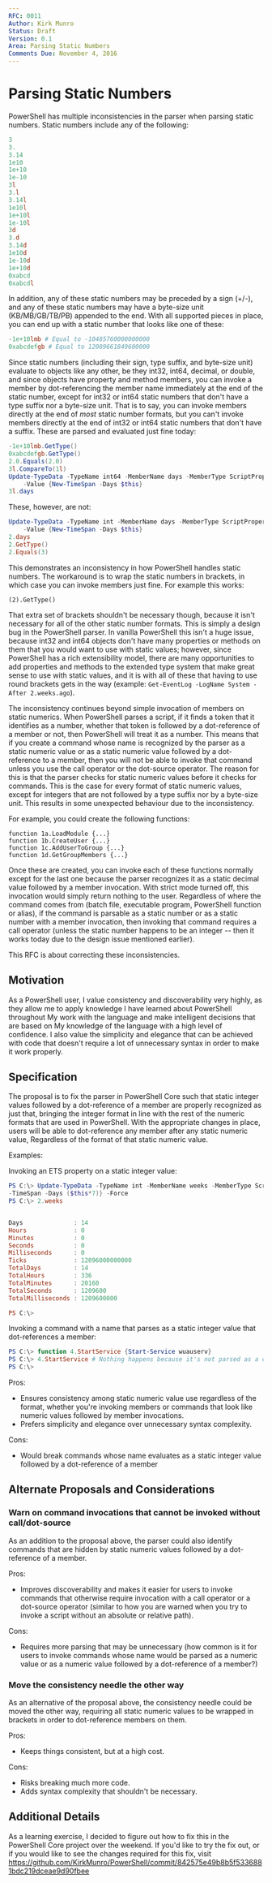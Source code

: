 ```yaml
---
RFC: 0011
Author: Kirk Munro
Status: Draft
Version: 0.1
Area: Parsing Static Numbers
Comments Due: November 4, 2016
---
```


# Parsing Static Numbers

PowerShell has multiple inconsistencies in the parser when parsing static
numbers. Static numbers include any of the following:

```PowerShell
3
3.
3.14
1e10
1e+10
1e-10
3l
3.l
3.14l
1e10l
1e+10l
1e-10l
3d
3.d
3.14d
1e10d
1e-10d
1e+10d
0xabcd
0xabcdl
```

In addition, any of these static numbers may be preceded by a sign (+/-), and
any of these static numbers may have a byte-size unit (KB/MB/GB/TB/PB) appended
to the end. With all supported pieces in place, you can end up with a static
number that looks like one of these:

```PowerShell
-1e+10lmb # Equal to -10485760000000000
0xabcdefgb # Equal to 12089661849600000
```

Since static numbers (including their sign, type suffix, and byte-size unit)
evaluate to objects like any other, be they int32, int64, decimal, or double,
and since objects have property and method members, you can invoke a member by
dot-referencing the member name immediately at the end of the static number,
except for int32 or int64 static numbers that don't have a type suffix nor a
byte-size unit. That is to say, you can invoke members directly at the end of
_most_ static number formats, but you can't invoke members directly at the end
of int32 or int64 static numbers that don't have a suffix. These are parsed
and evaluated just fine today:

```PowerShell
-1e+10lmb.GetType()
0xabcdefgb.GetType()
2.0.Equals(2.0)
3l.CompareTo(1l)
Update-TypeData -TypeName int64 -MemberName days -MemberType ScriptProperty `
    -Value {New-TimeSpan -Days $this}
3l.days
```

These, however, are not:

```PowerShell
Update-TypeData -TypeName int -MemberName days -MemberType ScriptProperty `
    -Value {New-TimeSpan -Days $this}
2.days
2.GetType()
2.Equals(3)
```

This demonstrates an inconsistency in how PowerShell handles static numbers.
The workaround is to wrap the static numbers in brackets, in which case you
can invoke members just fine. For example this works:

```
(2).GetType()
```

That extra set of brackets shouldn't be necessary though, because it isn't
necessary for all of the other static number formats. This is simply a design
bug in the PowerShell parser. In vanilla PowerShell this isn't a huge issue,
because int32 and int64 objects don't have many properties or methods on them
that you would want to use with static values; however, since PowerShell has
a rich extensibility model, there are many opportunities to add properties and
methods to the extended type system that make great sense to use with static
values, and it is with all of these that having to use round brackets gets in
the way (example: ```Get-EventLog -LogName System -After 2.weeks.ago```).

The inconsistency continues beyond simple invocation of members on static
numerics. When PowerShell parses a script, if it finds a token that it
identifies as a number, whether that token is followed by a dot-reference of a
member or not, then PowerShell will treat it as a number. This means that if
you create a command whose name is recognized by the parser as a static numeric
value or as a static numeric value followed by a dot-reference to a member, then
you will not be able to invoke that command unless you use the call operator or
the dot-source operator. The reason for this is that the parser checks for
static numeric values before it checks for commands. This is the case for every
format of static numeric values, except for integers that are not followed by a
type suffix nor by a byte-size unit. This results in some unexpected behaviour
due to the inconsistency.

For example, you could create the following functions:

```
function 1a.LoadModule {...}
function 1b.CreateUser {...}
function 1c.AddUserToGroup {...}
function 1d.GetGroupMembers {...}
```

Once these are created, you can invoke each of these functions normally except
for the last one because the parser recognizes it as a static decimal value
followed by a member invocation. With strict mode turned off, this invocation
would simply return nothing to the user. Regardless of where the command comes
from (batch file, executable program, PowerShell function or alias), if the
command is parsable as a static number or as a static number with a member
invocation, then invoking that command requires a call operator (unless the
static number happens to be an integer -- then it works today due to the design
issue mentioned earlier).

This RFC is about correcting these inconsistencies.

## Motivation

As a PowerShell user, I value consistency and discoverability very highly, as
they allow me to apply knowledge I have learned about PowerShell throughout My
work with the language and make intelligent decisions that are based on My
knowledge of the language with a high level of confidence. I also value the
simplicity and elegance that can be achieved with code that doesn't require a
lot of unnecessary syntax in order to make it work properly.

## Specification

The proposal is to fix the parser in PowerShell Core such that static integer
values followed by a dot-reference of a member are properly recognized as just
that, bringing the integer format in line with the rest of the numeric formats
that are used in PowerShell. With the appropriate changes in place, users will
be able to dot-reference any member after any static numeric value, Regardless
of the format of that static numeric value.

Examples:

Invoking an ETS property on a static integer value:
```PowerShell
PS C:\> Update-TypeData -TypeName int -MemberName weeks -MemberType ScriptProperty -Value {New
-TimeSpan -Days ($this*7)} -Force
PS C:\> 2.weeks


Days              : 14
Hours             : 0
Minutes           : 0
Seconds           : 0
Milliseconds      : 0
Ticks             : 12096000000000
TotalDays         : 14
TotalHours        : 336
TotalMinutes      : 20160
TotalSeconds      : 1209600
TotalMilliseconds : 1209600000

PS C:\>
```

Invoking a command with a name that parses as a static integer value that
dot-references a member: 
```PowerShell
PS C:\> function 4.StartService {Start-Service wuauserv}
PS C:\> 4.StartService # Nothing happens because it's not parsed as a command
PS C:\>
```

Pros: 
 + Ensures consistency among static numeric value use regardless of the format,
 whether you're invoking members or commands that look like numeric values
 followed by member invocations.  
 + Prefers simplicity and elegance over unnecessary syntax complexity.

Cons:
 + Would break commands whose name evaluates as a static integer value followed
 by a dot-reference of a member

## Alternate Proposals and Considerations

### Warn on command invocations that cannot be invoked without call/dot-source

As an addition to the proposal above, the parser could also identify commands
that are hidden by static numeric values followed by a dot-reference of a
member.

Pros:
 + Improves discoverability and makes it easier for users to invoke commands
 that otherwise require invocation with a call operator or a dot-source
 operator (similar to how you are warned when you try to invoke a script
 without an absolute or relative path).

Cons:
 + Requires more parsing that may be unnecessary (how common is it for users to
 invoke commands whose name would be parsed as a numeric value or as a numeric
 value followed by a dot-reference of a member?)

### Move the consistency needle the other way

As an alternative of the proposal above, the consistency needle could be moved
the other way, requiring all static numeric values to be wrapped in brackets in
order to dot-reference members on them.

Pros:
 + Keeps things consistent, but at a high cost.

Cons:
 + Risks breaking much more code.
 + Adds syntax complexity that shouldn't be necessary.

 ## Additional Details

 As a learning exercise, I decided to figure out how to fix this in the
 PowerShell Core project over the weekend. If you'd like to try the fix out,
 or if you would like to see the changes required for this fix, visit
 https://github.com/KirkMunro/PowerShell/commit/842575e49b8b5f5336881bdc219dceae9d90fbee